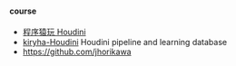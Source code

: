 #### course
- [程序猿玩 Houdini](https://zhuanlan.zhihu.com/letshoudini)
- [kiryha-Houdini](https://github.com/kiryha/Houdini) Houdini pipeline and learning database
- https://github.com/jhorikawa